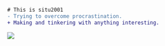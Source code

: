 ```diff
# This is situ2001
- Trying to overcome procrastination.
+ Making and tinkering with anything interesting.
```

![](https://github-readme-stats.vercel.app/api?username=situ2001&hide_border=true&show_icons=true&line_height=21&bg_color=0,EC6C6C,FFD479,FFFC79,73FA79&theme=graywhite)

<!-- badges are from https://github.com/Ileriayo/markdown-badges -->
